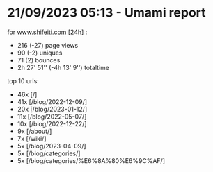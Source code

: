 # 21/09/2023 05:13 - Umami report
for www.shifeiti.com [24h] :

 - 216 (-27) page views
 - 90 (-2) uniques
 - 71 (2) bounces
 - 2h 27' 51'' (-4h 13' 9'') totaltime


top 10 urls:
 - 46x [/]
 - 41x [/blog/2022-12-09/]
 - 20x [/blog/2023-01-12/]
 - 11x [/blog/2022-05-07/]
 - 10x [/blog/2022-12-22/]
 - 9x [/about/]
 - 7x [/wiki/]
 - 5x [/blog/2023-04-09/]
 - 5x [/blog/categories/]
 - 5x [/blog/categories/%E6%8A%80%E6%9C%AF/]


